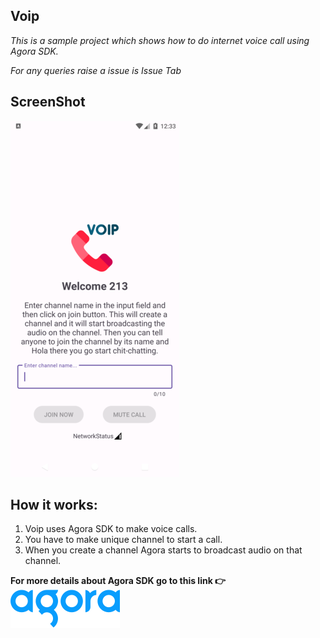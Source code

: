 ## Voip

*This is a sample project which shows how to do internet voice call using Agora SDK.*

*For any queries raise a issue is Issue Tab*

## ScreenShot

![](https://raw.githubusercontent.com/TutorialsAndroid/Voip/master/screenshot/Screenshot_1694891038_resized1.png)

## How it works:

1. Voip uses Agora SDK to make voice calls.
2. You have to make unique channel to start a call.
3. When you create a channel Agora starts to broadcast audio on that channel.

**For more details about Agora SDK go to this link 👉 [!["Agora SDK"](https://raw.githubusercontent.com/TutorialsAndroid/Voip/master/screenshot/agora-logo.png)](https://docs.agora.io/en/voice-calling/overview/product-overview?platform=android)**

